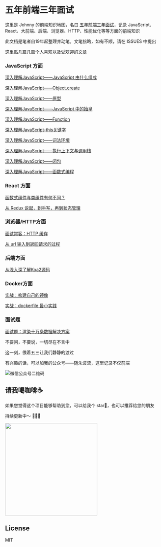 # 五年前端三年面试

这里是 Johnny 的前端知识地图，名曰 [五年前端三年面试](https://fe.azhubaby.com/)，记录 JavaScript、React、大前端、后端、浏览器、HTTP、性能优化等等方面的前端知识

此文档是笔者自19年起整理并动笔，文笔拙略，如有不顺，请在 ISSUES 中提出

这里贴几篇几篇个人喜欢以及受欢迎的文章

### JavaScript 方面

[深入理解JavaScript——JavaScript 由什么组成](https://fe.azhubaby.com/JavaScript/JavaScript由什么组成.html)

[深入理解JavaScript——Object.create](https://fe.azhubaby.com/JavaScript/Object.create.html)

[深入理解JavaScript——原型](https://fe.azhubaby.com/JavaScript/原型.html)

[深入理解JavaScript——JavaScript 中的始皇](https://fe.azhubaby.com/JavaScript/JavaScript中的始皇.html)

[深入理解JavaScript——Function](https://fe.azhubaby.com/JavaScript/Function.html)

[深入理解JavaScript-this关键字](https://fe.azhubaby.com/JavaScript/this关键字.html)

[深入理解JavaScript——词法环境](https://fe.azhubaby.com/JavaScript/词法环境.html)

[深入理解JavaScript——执行上下文与调用栈](https://fe.azhubaby.com/JavaScript/作用域与执行上下文.html)

[深入理解JavaScript——闭包](https://fe.azhubaby.com/JavaScript/闭包.html)

[深入理解JavaScript——函数式编程](https://fe.azhubaby.com/JavaScript/函数式编程.html)

### React 方面

[函数式组件与类组件有何不同？](https://fe.azhubaby.com/React/函数式组件与类组件有何不同.html)

[从 Redux 说起，到手写，再到状态管理](https://fe.azhubaby.com/React/生态/从Redux说起，到手写，再到状态管理.html)



### 浏览器/HTTP方面

[面试常客：HTTP 缓存](https://fe.azhubaby.com/HTTP/HTTP%E7%BC%93%E5%AD%98.html)

[从 url 输入到返回请求的过程](https://fe.azhubaby.com/Browser/从url输入到返回请求的过程.html)



### 后端方面

[从浅入深了解Koa2源码](https://fe.azhubaby.com/Koa2/源码分析.html)



### Docker方面

[实战：构建自己的镜像](https://fe.azhubaby.com/Docker/%E5%AE%9E%E6%88%98%EF%BC%9A%E6%9E%84%E5%BB%BA%E8%87%AA%E5%B7%B1%E7%9A%84%E9%95%9C%E5%83%8F.html)

[实战：dockerfile 最小实践](https://fe.azhubaby.com/Docker/%E5%AE%9E%E6%88%98%EF%BC%9Adockerfile%E6%9C%80%E5%B0%8F%E5%AE%9E%E8%B7%B5.html)



### 面试题

[面试题：渲染十万条数据解决方案](https://fe.azhubaby.com/React/面试题/渲染十万条数据解决方案.html)



不要问，不要说，一切尽在不言中

这一刻，偎着五三让我们静静的渡过

有兴趣的话，可以加我的公众号——随朱波流，这里记录不仅前端

![微信公众号二维码](https://s2.loli.net/2022/03/24/GsVP9mbAqXRzMD3.jpg)



## 请我喝咖啡:coffee:

如果您觉得这个项目能够帮助到您，可以给我个 star🌟，也可以推荐给您的朋友

持续更新中～ 🚀🚀🚀

<img src="https://s2.loli.net/2022/10/09/31kvp8HRJuoBCfc.jpg" height="300px" width="300px" />

## License

MIT

